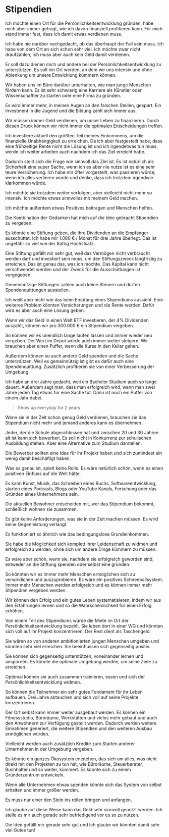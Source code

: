 # Stipendien

Ich möchte einen Ort für die Persönlichkeitsentwicklung gründen, habe mich aber immer gefragt, wie ich davon finanziell profitieren kann. Für mich stand immer fest, dass ich damit etwas verdienen muss.

Ich habe nie darüber nachgedacht, ob das überhaupt der Fall sein muss. Ich habe von dem Ort an sich schon sehr viel. Ich möchte zwar nicht draufzahlen, ich muss aber auch kein Geld damit verdienen.

Er soll dazu dienen mich und andere bei der Persönlichkeitsentwicklung zu unterstützen. Es soll ein Ort werden, an dem wir uns intensiv und ohne Ablenkung um unsere Entwicklung kümmern können.

Wir haben uns im Büro darüber unterhalten, wie man junge Menschen fördern kann. Es ist sehr schwierig eine Karriere als Künstler oder Wissenschaftler zu starten oder eine Firma zu gründen.

Es wird immer mehr, in meinen Augen an den falschen Stellen, gespart. Ein Investment in die Jugend und die Bildung zahlt sich immer aus.

Wir müssen immer Geld verdienen, um unser Leben zu finanzieren. Durch diesen Druck können wir nicht immer die optimalen Entscheidungen treffen.

Ich investiere aktuell den größten Teil meines Einkommens, um die finanzielle Unabhängigkeit zu erreichen. Da ich aber festgestellt habe, dass eine frühzeitige Rente nicht die Lösung ist und ich irgendetwas tun muss, werde ich weiter arbeiten auch nachdem ich das Ziel erreicht habe.

Dadurch stellt sich die Frage wie sinnvoll das Ziel ist. Es ist natürlich als Sicherheit eine super Sache, wenn ich es aber nie nutze ist es eine sehr teure Versicherung. Ich habe mir öfter vorgestellt, was passieren würde, wenn ich alles verlieren würde und denke, dass ich trotzdem irgendwie klarkommen würde.

Ich möchte sie trotzdem weiter verfolgen, aber vielleicht nicht mehr so intensiv. Ich möchte etwas sinnvolles mit meinem Geld machen.

Ich möchte außerdem etwas Positives beitragen und Menschen helfen.

Die Kombination der Gedanken hat mich auf die Idee gebracht Stipendien zu vergeben.

Es könnte eine Stiftung geben, die ihre Dividenden an die Empfänger ausschüttet. Ich habe mir 1.000 € / Monat für drei Jahre überlegt. Das ist ungefähr so viel wie der Bafög Höchstsatz.

Eine Stiftung gefällt mir sehr gut, weil das Vermögen nicht verbraucht werden darf und investiert sein muss, um den Stiftungszweck langfristig zu erreichen. Das ist genau das, was ich möchte. Das Kapital kann nicht verschwendet werden und der Zweck für die Ausschüttungen ist vorgegeben.

Gemeinnützige Stiftungen zahlen auch keine Steuern und dürfen Spendenquittungen ausstellen. 

Ich weiß aber nicht wie das beim Empfang eines Stipendiums aussieht. Eine weiteres Problem könnten Versicherungen und die Rente werden. Dafür wird es aber auch eine Lösung geben.

Wenn wir das Geld in einen Welt ETF investieren, der 4% Dividenden auszahlt, können wir pro 300.000 € ein Stipendium vergeben. 

So können wir es unendlich lange laufen lassen und immer wieder neu vergeben. Der Wert im Depot würde auch immer weiter steigern. Wir brauchen aber einen Puffer, wenn die Kurse in den Keller gehen.

Außerdem können so auch andere Geld spenden und die Sache unterstützen. Weil es gemeinnützig ist gibt es dafür auch eine Spendenquittung. Zusätzlich profitieren sie von einer Verbesserung der Umgebung.

Ich habe an drei Jahre gedacht, weil ein Bachelor Studium auch so lange dauert. Außerdem sagt man, dass man erfolgreich wird, wenn man zwei Jahre jeden Tag etwas für eine Sache tut. Dann ist noch ein Puffer von einem Jahr dabei.

> Show up everyday for 2 years

Wenn sie in der Zeit schon genug Geld verdienen, brauchen sie das Stipendium nicht mehr und jemand anderes kann es übernehmen.

Jeder, der die Schule abgeschlossen hat und zwischen 20 und 30 Jahren alt ist kann sich bewerben. Es soll nicht in Konkurrenz zur schulischen Ausbildung stehen. Aber eine Alternative zum Studium darstellen.

Die Bewerber sollten eine Idee für ihr Projekt haben und sich zumindest ein wenig damit beschäftigt haben.

Was es genau ist, spielt keine Rolle. Es wäre natürlich schön, wenn es einen positiven Einfluss auf die Welt hätte.

Es kann Kunst, Musik, das Schreiben eines Buchs, Softwareentwicklung, starten eines Podcasts, Blogs oder YouTube Kanals, Forschung oder das Gründen eines Unternehmens sein.

Die aktuellen Bewohner entscheiden mit, wer das Stipendium bekommt, schließlich wohnen sie zusammen.

Es gibt keine Anforderungen, was sie in der Zeit machen müssen. Es wird keine Gegenleistung verlangt.

Es funktioniert so ähnlich wie das bedingungslose Grundeinkommen.

Sie habe die Möglichkeit sich komplett ihrer Leidenschaft zu widmen und erfolgreich zu werden, ohne sich um andere Dinge kümmern zu müssen.

Es wäre aber schön, wenn sie, nachdem sie erfolgreich geworden sind, entweder an die Stiftung spenden oder selbst eine gründen.

So könnten wir es immer mehr Menschen ermöglichen sich zu verwirklichen und auszuprobieren. Es wäre ein positives Schneeballsystem. Immer mehr Menschen werden erfolgreich und es können immer mehr Stipendien vergeben werden.

Wir können den Erfolg und ein gutes Leben systematisieren, indem wir aus den Erfahrungen lernen und so die Wahrscheinlichkeit für einen Erfolg erhöhen.

Von einem Teil des Stipendiums würde die Miete im Ort der Persönlichkeitsentwicklung bezahlt. Sie leben dort in einer WG und könnten sich voll auf ihr Projekt konzentrieren. Der Rest dient als Taschengeld.

Sie wären so von anderen ambitionierten jungen Menschen umgeben und könnten sehr viel erreichen. Sie beeinflussen sich gegenseitig positiv.

Sie können sich gegenseitig unterstützen, voneinander lernen und anspornen. Es könnte die optimale Umgebung werden, um seine Ziele zu erreichen.

Optional können sie auch zusammen trainieren, essen und sich der Persönlichkeitsentwicklung widmen.

So können die Teilnehmer ein sehr gutes Fundament für ihr Leben aufbauen. Drei Jahre abtauchen und sich voll auf seine Projekte konzentrieren.

Der Ort selbst kann immer weiter ausgebaut werden. Es können ein Fitnessstudio, Büroräume, Werkstätten und vieles mehr gebaut und auch den Anwohnern zur Verfügung gestellt werden. Dadurch werden weitere Einnahmen generiert, die weitere Stipendien und den weiteren Ausbau ermöglichen würden.

Vielleicht werden auch zusätzlich Kredite zum Starten anderer Unternehmen in der Umgebung vergeben.

Es könnte ein ganzes Ökosystem entstehen, das sich um alles, was nicht direkt mit den Projekten zu tun hat, wie Büroräume, Steuerberater, Buchhalter und so weiter, kümmert. Es könnte sich zu einem Gründerzentrum entwickeln.

Wenn alle Unternehmen etwas spenden könnte sich das System von selbst erhalten und immer größer werden.

Es muss nur einer den Stein ins rollen bringen und anfangen.

Ich glaube auf diese Weise kann das Geld sehr sinnvoll genutzt werden. Ich stelle es mir auch gerade sehr befriedigend vor es so zu nutzen.

Die Idee gefällt mir gerade sehr gut und Ich glaube wir könnten damit sehr viel Gutes tun!